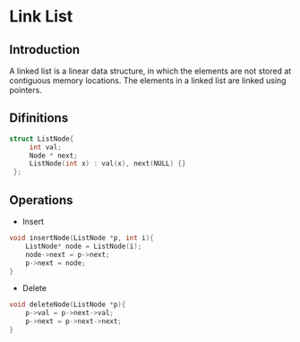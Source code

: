# Link List

## Introduction

A linked list is a linear data structure, in which the elements are not stored at contiguous memory locations. The elements in a linked list are linked using pointers.

## Difinitions

```cpp
struct ListNode{
     int val;
     Node * next;
     ListNode(int x) : val(x), next(NULL) {}
 };
```

## Operations

- Insert

```cpp
void insertNode(ListNode *p, int i){
    ListNode* node = ListNode(i);
    node->next = p->next;
    p->next = node;
}
```

- Delete

```cpp
void deleteNode(ListNode *p){
    p->val = p->next->val;
    p->next = p->next->next;
}
```
